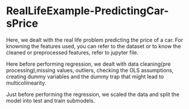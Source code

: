 # RealLifeExample-PredictingCar-sPrice
Here, we dealt with the real life problem predicting the price of a car. 
For knowning the features used, you can refer to the dataset or to know the cleaned or preprocessed features, refer to jupyter file.

Here before performing regression, we dealt with data cleaning(pre processing),missing values, outliers, checking the OLS assumptions, creating dummy variables and the dummy trap that might lead to multicoliinearity.

Just before performing the regression, we scaled the data and split the model into test and train submodels.
